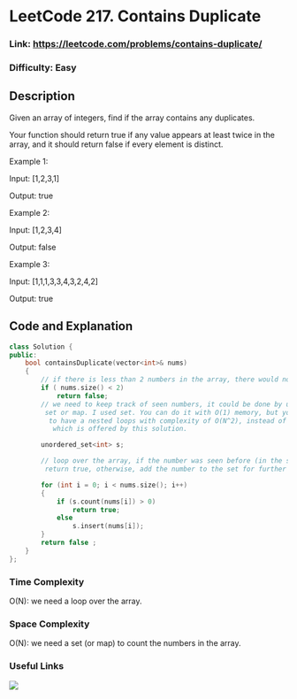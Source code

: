 # LeetCode 217. Contains Duplicate

### Link: https://leetcode.com/problems/contains-duplicate/

### Difficulty: Easy

## Description

Given an array of integers, find if the array contains any duplicates.

Your function should return true if any value appears at least twice in the array, and it should return false if every element is distinct.

Example 1:

Input: [1,2,3,1]

Output: true

Example 2:

Input: [1,2,3,4]

Output: false

Example 3:

Input: [1,1,1,3,3,4,3,2,4,2]

Output: true

## Code and Explanation

```cpp
class Solution {
public:
    bool containsDuplicate(vector<int>& nums)
    {
        // if there is less than 2 numbers in the array, there would not be any duplicate
        if ( nums.size() < 2)
            return false;
        // we need to keep track of seen numbers, it could be done by using a\
         set or map. I used set. You can do it with O(1) memory, but you need\
          to have a nested loops with complexity of O(N^2), instead of O(N)\
           which is offered by this solution.

        unordered_set<int> s;

        // loop over the array, if the number was seen before (in the set)\
         return true, otherwise, add the number to the set for further checks.

        for (int i = 0; i < nums.size(); i++)
        {
            if (s.count(nums[i]) > 0)
                return true;
            else
                s.insert(nums[i]);
        }
        return false ;
    }
};
```

### Time Complexity

O(N): we need a loop over the array.

### Space Complexity

O(N): we need a set (or map) to count the numbers in the array.

### Useful Links

[![](http://img.youtube.com/vi/4ukiy-neq7M/0.jpg)](http://www.youtube.com/watch?v=4ukiy-neq7M "")
